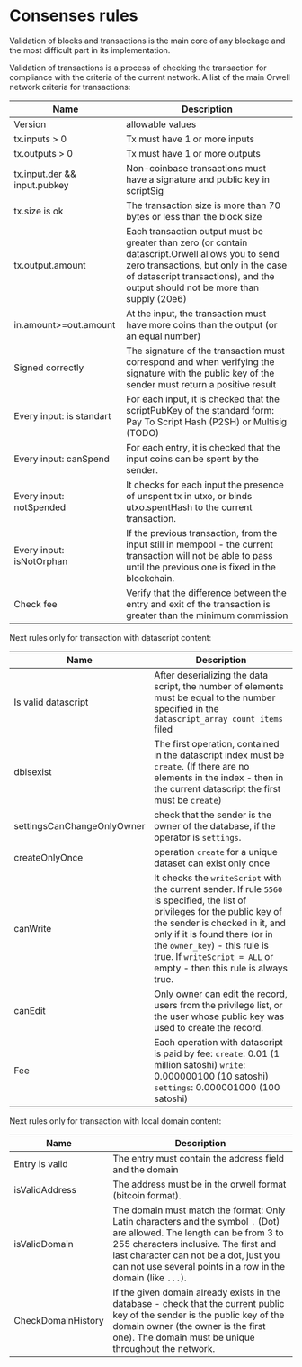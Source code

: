 # Consenses rules

Validation of blocks and transactions is the main core of any blockage and the most difficult part in its implementation.

Validation of transactions is a process of checking the transaction for compliance with the criteria of the current network. A list of the main Orwell network criteria for transactions:

| Name | Description 
|------|------------
| Version | allowable values
| tx.inputs > 0 |  Tx must have 1 or more inputs
| tx.outputs > 0 | Tx must have 1 or more outputs
| tx.input.der && input.pubkey | Non-coinbase transactions must have a signature and public key in scriptSig
| tx.size is ok | The transaction size is more than 70 bytes or less than the block size
| tx.output.amount | Each transaction output must be greater than zero (or contain datascript.Orwell allows you to send zero transactions, but only in the case of datascript transactions), and the output should not be more than supply (20e6)
| in.amount>=out.amount | At the input, the transaction must have more coins than the output (or an equal number)
| Signed correctly | The signature of the transaction must correspond and when verifying the signature with the public key of the sender must return a positive result
| Every input: is standart  | For each input, it is checked that the scriptPubKey of the standard form: Pay To Script Hash (P2SH) or Multisig (TODO)
| Every input: canSpend | For each entry, it is checked that the input coins can be spent by the sender.
| Every input: notSpended | It checks for each input the presence of unspent tx in utxo, or binds utxo.spentHash to the current transaction.
| Every input: isNotOrphan | If the previous transaction, from the input still in mempool - the current transaction will not be able to pass until the previous one is fixed in the blockchain.
| Check fee | Verify that the difference between the entry and exit of the transaction is greater than the minimum commission


Next rules only for transaction with datascript content:


| Name  | Description
|- |-
| Is valid datascript | After deserializing the data script, the number of elements must be equal to the number specified in the `datascript_array count items` filed
| dbisexist | The first operation, contained in the datascript index must be `create`. (If there are no elements in the index - then in the current datascript the first must be `create`)
| settingsCanChangeOnlyOwner | check that the sender is the owner of the database, if the operator is `settings`.
| createOnlyOnce |  operation `create` for a unique dataset can exist only once
| canWrite | It checks the `writeScript` with the current sender. If rule `5560` is specified, the list of privileges for the public key of the sender is checked in it, and only if it is found there (or in the `owner_key`) - this rule is true. If `writeScript = ALL` or empty - then this rule is always true.
| canEdit | Only owner can edit the record, users from the privilege list, or the user whose public key was used to create the record.
| Fee |  Each operation with datascript is paid by fee: `create`: 0.01 (1 million satoshi) `write`: 0.000000100 (10 satoshi) `settings`: 0.000001000 (100 satoshi)


Next rules only for transaction with local domain content:

| Name  | Description
|- |-
| Entry is valid | The entry must contain the address field and the domain
| isValidAddress | The address must be in the orwell format (bitcoin format).
| isValidDomain | The domain must match the format: Only Latin characters and the symbol `.` (Dot) are allowed. The length can be from 3 to 255 characters inclusive. The first and last character can not be a dot, just you can not use several points in a row in the domain (like `...`).
| CheckDomainHistory | If the given domain already exists in the database - check that the current public key of the sender is the public key of the domain owner (the owner is the first one). The domain must be unique throughout the network. |
